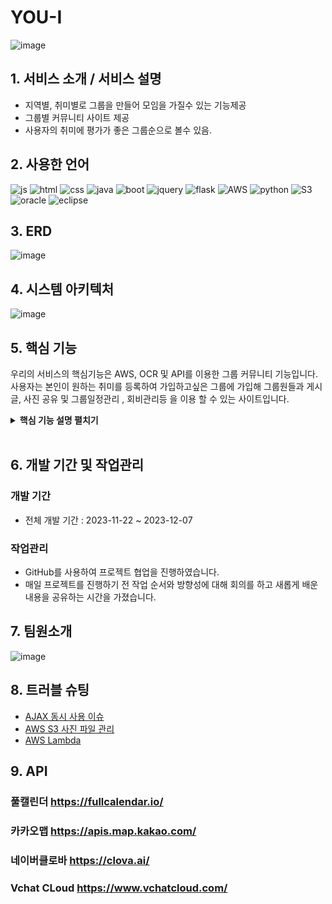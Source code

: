 
# YOU-I
![image](https://github.com/2023-SMHRD-IS-CLOUD-1/YOU-I/assets/149571615/b5568cb9-954d-4bb7-a8fc-a7a4c5a0528b)

## 1. 서비스 소개 / 서비스 설명
- 지역별, 취미별로 그룹을 만들어 모임을 가질수 있는 기능제공
- 그룹별 커뮤니티 사이트 제공
- 사용자의 취미에 평가가 좋은 그룹순으로 볼수 있음.
## 2. 사용한 언어
![js](https://img.shields.io/badge/JavaScript-F7DF1E?style=for-the-badge&logo=JavaScript&logoColor=white)
![html](https://img.shields.io/badge/HTML5-E34F26?style=for-the-badge&logo=html5&logoColor=white)
![css](https://img.shields.io/badge/CSS3-1572B6?style=for-the-badge&logo=css3&logoColor=white)
![java](https://img.shields.io/badge/Java-ED8B00?style=for-the-badge&logo=openjdk&logoColor=white)
![boot](https://img.shields.io/badge/Bootstrap-563D7C?style=for-the-badge&logo=bootstrap&logoColor=white)
![jquery](https://img.shields.io/badge/jQuery-0769AD?style=for-the-badge&logo=jquery&logoColor=white)
![flask](https://img.shields.io/badge/Flask-000000?style=for-the-badge&logo=flask&logoColor=white)
![AWS](https://img.shields.io/badge/Amazon_AWS-232F3E?style=for-the-badge&logo=amazon-aws&logoColor=white)
![python](https://img.shields.io/badge/Python-3776AB?style=for-the-badge&logo=python&logoColor=white)
![S3](https://img.shields.io/badge/Amazon_AWS-FF9900?style=for-the-badge&logo=amazonaws&logoColor=white)
![oracle](https://img.shields.io/badge/Oracle-F80000?style=for-the-badge&logo=Oracle&logoColor=white)
![eclipse](https://img.shields.io/badge/Eclipse-2C2255?style=for-the-badge&logo=eclipse&logoColor=white)
## 3. ERD
  ![image](https://github.com/2023-SMHRD-IS-CLOUD-1/YOU-I/assets/149571615/67627a8b-1866-401c-856b-8e1dc11a57a4)
## 4. 시스템 아키텍처
  ![image](https://github.com/2023-SMHRD-IS-CLOUD-1/YOU-I/assets/149571615/e05baff8-0474-4fdc-a38a-d33f3ce7d68f)
## 5. 핵심 기능
우리의 서비스의 핵심기능은 AWS, OCR 및 API를 이용한 그룹 커뮤니티 기능입니다.
사용자는 본인이 원하는 취미를 등록하여 가입하고싶은 그룹에 가입해 그룹원들과
게시글, 사진 공유 및 그룹일정관리 , 회비관리등 을 이용 할 수 있는 사이트입니다.

<details>
<summary><b>핵심 기능 설명 펼치기</b></summary>
<div markdown="1">

### 5.1. 전체 흐름도
![image](https://github.com/chanhyuckkim/copy/assets/149571615/0eb8ff0b-0cdf-46ee-8761-cc1886f75038)


### 5.2. 메인페이지 핵심기능

- **본인 취미에 맞는 그룹 노출** :pushpin: [코드 확인](https://github.com/2023-SMHRD-IS-CLOUD-1/YOU-I/blob/85cf700df6aed74bfe6b06e964702aaf8430bd45/YOU%26I/src/main/webapp/assets/js/mainpgjs/mainrank.js#L3)
- ![image](https://github.com/chanhyuckkim/copy/assets/149571615/59ca12fd-10c1-4fa4-aa7c-fb3757f01928)

  - 본인이 선택한 취미에 맞는 그룹이 사용자들의 좋아요 갯수가 많은 그룹부터 차례대로 노출됩니다.
  - 취미에 맞는 프로필사진을 AWS에서 불러옵니다.
### 5.3.  커뮤니티 사이트 핵심기능

- **글/사진 등록** :pushpin: [코드 확인](https://github.com/2023-SMHRD-IS-CLOUD-1/YOU-I/blob/85cf700df6aed74bfe6b06e964702aaf8430bd45/YOU%26I/src/main/webapp/WEB-INF/community.html#L472)
  ![image](https://github.com/chanhyuckkim/copy/assets/149571615/2f4963a6-c3c2-4436-a1c3-3c0c035a3fc4)


  - 그룹별로 커뮤니티사이트에서 게시글과 사진을 등록할 수 있습니다.
    
- **그룹 일정** :pushpin: [코드 확인](https://github.com/2023-SMHRD-IS-CLOUD-1/YOU-I/blob/85cf700df6aed74bfe6b06e964702aaf8430bd45/YOU%26I/src/main/webapp/assets/js/calendar.js#L5C1-L5C1)
![image](https://github.com/chanhyuckkim/copy/assets/149571615/406e065b-f434-474d-b3bf-bbb6e9fb4776)

  - 그룹별로 일정을 등록할수 있습니다.
  - 풀캘린더 API를 이용하여 일정관리를 할 수 있습니다.
- **장소 검색** :pushpin: [코드 확인](https://github.com/2023-SMHRD-IS-CLOUD-1/YOU-I/blob/85cf700df6aed74bfe6b06e964702aaf8430bd45/YOU%26I/src/main/webapp/assets/js/map.js#L6)
![image](https://github.com/chanhyuckkim/copy/assets/149571615/19ff317e-7750-4b5c-8f06-4766adfbb504)

- 키워드로 장소를 검색하여 가게 정보를 쉽게 찾아볼 수 있습니다.
- **회비 관리** :pushpin: [코드 확인](https://github.com/2023-SMHRD-IS-CLOUD-1/YOU-I/blob/85cf700df6aed74bfe6b06e964702aaf8430bd45/YOU%26I/src/main/webapp/assets/js/feecalendar/feecalendar.js#L3)
![image](https://github.com/chanhyuckkim/copy/assets/149571615/edcd95d1-e644-426b-9772-a9cbe88d83fd)

- 사용한 회비를 입력하여 관리할 수 있습니다.
- OCR기반으로 영수증의 텍스트를 읽어 회비관리를 할 수 있습니다.
  ![image](https://github.com/chanhyuckkim/copy/assets/149571615/f7aeb4f7-d41c-4ece-91fd-720ede2fccba)
- **그룹회원조회** :pushpin: [코드 확인](https://github.com/2023-SMHRD-IS-CLOUD-1/YOU-I/blob/85cf700df6aed74bfe6b06e964702aaf8430bd45/YOU%26I/src/main/webapp/WEB-INF/clubmember.html#L163C1-L163C1)
![image](https://github.com/chanhyuckkim/copy/assets/149571615/df02c5b4-6516-4715-90d8-bfd9c2d38ab8)

- 본인이 속한 그룹의 회원들의 정보를 열람할 수 있습니다.
- 회원가입할때 저장한 사진파일을 AWS를 통해 불러옵니다.
</div>
</details>

</br>


## 6. 개발 기간 및 작업관리

### 개발 기간
* 전체 개발 기간 : 2023-11-22 ~ 2023-12-07

### 작업관리
* GitHub를 사용하여 프로젝트 협업을 진행하였습니다.
* 매일 프로젝트를 진행하기 전 작업 순서와 방향성에 대해 회의를 하고 새롭게 배운 내용을 공유하는 시간을 가졌습니다.


## 7. 팀원소개
![image](https://github.com/2023-SMHRD-IS-CLOUD-1/YOU-I/assets/149571615/6fa8e414-7abb-4f01-9bb9-1490ce0549a7)


## 8. 트러블 슈팅
* [AJAX 동시 사용 이슈](https://github.com/2023-SMHRD-IS-CLOUD-1/YOU-I/wiki/%ED%8A%B8%EB%9F%AC%EB%B8%94%EC%8A%88%ED%8C%852_AJAX_%EB%8F%99%EC%8B%9C_%EC%82%AC%EC%9A%A9%EC%9D%B4%EC%8A%88#ajax-%EB%8F%99%EC%8B%9C-%EC%82%AC%EC%9A%A9%EC%9D%B4%EC%8A%88)
* [AWS S3 사진 파일 관리](https://github.com/2023-SMHRD-IS-CLOUD-1/YOU-I/wiki/%ED%8A%B8%EB%9F%AC%EB%B8%94%EC%8A%88%ED%8C%853_AWS_S3_%EC%82%AC%EC%A7%84%EA%B4%80%EB%A6%AC_%EB%AC%B8%EC%A0%9C)
* [AWS Lambda](https://github.com/2023-SMHRD-IS-CLOUD-1/YOU-I/wiki/%ED%8A%B8%EB%9F%AC%EB%B8%94%EC%8A%88%ED%8C%854_%EC%9B%90%EB%B3%B8%ED%8C%8C%EC%9D%BC,_%EB%A6%AC%EC%82%AC%EC%9D%B4%EC%A7%95_%ED%8C%8C%EC%9D%BC_%EB%8F%99%EC%8B%9C_%EC%97%85%EB%A1%9C%EB%93%9C%EB%AC%B8%EC%A0%9C)

## 9. API
### 풀캘린더  https://fullcalendar.io/
### 카카오맵  https://apis.map.kakao.com/
### 네이버클로바 https://clova.ai/
### Vchat CLoud https://www.vchatcloud.com/



